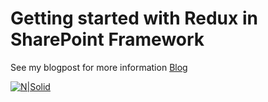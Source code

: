 # Getting started with Redux in SharePoint Framework

See my blogpost for more information [Blog](https://yannickborghmans.com/2019/05/08/getting-started-with-redux-in-sharepoint-framework/)

[![N|Solid](https://yannickborghmans.com/wp-content/uploads/2019/05/SessionDemo-1024x512.jpg)](https://yannickborghmans.com/2019/05/08/getting-started-with-redux-in-sharepoint-framework/)
